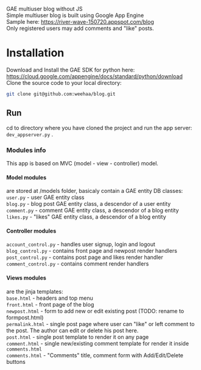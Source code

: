 GAE multiuser blog without JS</br>
Simple multiuser blog is built using Google App Engine</br>
Sample here: https://river-wave-150720.appspot.com/blog</br>
Only registered users may add comments and "like" posts.

# Installation
Download and Install the GAE SDK for python here: https://cloud.google.com/appengine/docs/standard/python/download
Clone the source code to your local directory: 
```bash
git clone git@github.com:weehaa/blog.git
```
## Run
cd to directory where you have cloned the project and run the app server: `dev_appserver.py` .

### Modules info
This app is based on MVC (model - view - controller) model.
#### Model modules 
  are stored at /models folder, basicaly contain a GAE entity DB classes:</br>
  `user.py` - user GAE entity class</br>
  `blog.py` - blog post GAE entity class, a descendor of a user entity</br>
  `comment.py` - comment GAE entity class, a descendor of a blog entity</br>
  `likes.py` - "likes" GAE entity class, a descendor of a blog entity</br>
#### Controller modules</br>
  `account_control.py` - handles user signup, login and logout</br>
  `blog_control.py` - contains front page and newpost render handlers</br>
  `post_control.py` - contains post page and likes render handler</br>
  `comment_control.py` - contains comment render handlers</br>
#### Views modules</br>
  are the jinja templates:</br>
  `base.html` - headers and top menu</br>
  `front.html` - front page of the blog</br>
  `newpost.html` - form to add new or edit existing post (TODO: rename to formpost.html)</br>
  `permalink.html` - single post page where user can "like" or left comment to the post. The author can edit or delete his post here.</br>
  `post.html` - single post template to render it on any page</br>
  `comment.html` - single new/existing comment template for render it inside `comments.html`</br>
  `comments.html` - "Comments" title, comment form with Add/Edit/Delete buttons</br>
  
